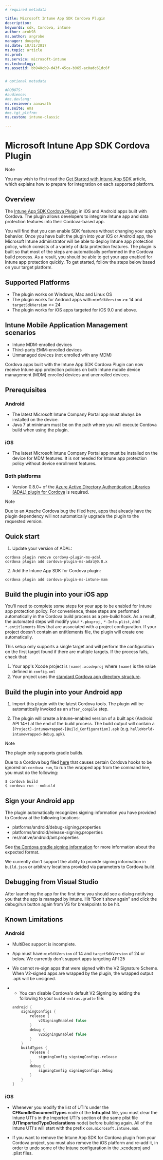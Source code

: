 ```yaml
---
# required metadata

title: Microsoft Intune App SDK Cordova Plugin 
description:
keywords: sdk, Cordova, intune
author: arob98
ms.author: angrobe
manager: dougeby
ms.date: 10/31/2017
ms.topic: article
ms.prod:
ms.service: microsoft-intune
ms.technology:
ms.assetid: bb940cb9-d43f-45ca-b065-ac0adc61dc6f


# optional metadata

#ROBOTS:
#audience:
#ms.devlang:
ms.reviewer: aanavath
ms.suite: ems
#ms.tgt_pltfrm:
ms.custom: intune-classic

---
```

# Microsoft Intune App SDK Cordova Plugin

> [!NOTE]
> You may wish to first read the [Get Started with Intune App SDK](app-sdk-get-started.md) article, which explains how to prepare for integration on each supported platform.

## Overview

The [Intune App SDK Cordova Plugin](/intune-classic/deploy-use/protect-app-data-using-mobile-app-management-policies-with-microsoft-intune) in iOS and Android apps built with Cordova. The plugin allows developers to integrate Intune app and data protection features into their Cordova-based app.

You will find that you can enable SDK features without changing your app's behavior. Once you have built the plugin into your iOS or Android app, the Microsoft Intune administrator will be able to deploy Intune app protection policy, which consists of a variety of data protection features. The plugin is built so that most of the steps are automatically performed in the Cordova build process. As a result, you should be able to get your app enabled for Intune app protection quickly. To get started, follow the steps below based on your target platform.

## Supported Platforms

* The plugin works on Windows, Mac and Linux OS
* The plugin works for Android apps with `minSdkVersion` >= 14 and `targetSdkVersion` <= 24
* The plugin works for iOS apps targeted for iOS 9.0 and above.

## Intune Mobile Application Management scenarios

* Intune MDM-enrolled devices
* Third-party EMM-enrolled devices
* Unmanaged devices (not enrolled with any MDM)

Cordova apps built with the Intune App SDK Cordova Plugin can now receive Intune app protection policies on both Intune mobile device management (MDM) enrolled devices and unenrolled devices.

## Prerequisites

### Android

* The latest Microsoft Intune Company Portal app must always be installed on the device.
* Java 7 at minimum must be on the path where you will execute Cordova build when using the plugin.

### iOS

* The latest Microsoft Intune Company Portal app must be installed on the device for MDM features. It is *not* needed for Intune app protection policy without device enrollment features.

### Both platforms

* Version 0.8.0+ of the [Azure Active Directory Authentication Libraries (ADAL) plugin for Cordova](https://github.com/AzureAD/azure-activedirectory-library-for-cordova) is required.

> [!NOTE]
> Due to an Apache Cordova bug the filed [here](https://issues.apache.org/jira/browse/CB-6227?jql=text%20~%20%22plugin%20dependency%22), apps that already have the plugin dependency will not automatically upgrade the plugin to the requested version.



## Quick start

1. Update your version of ADAL:

  ```shell
  cordova plugin remove cordova-plugin-ms-adal
  cordova plugin add cordova-plugin-ms-adal@0.8.x
  ```

2. Add the Intune App SDK for Cordova plugin:

  ```shell
  cordova plugin add cordova-plugin-ms-intune-mam
  ```

## Build the plugin into your iOS app

You'll need to complete some steps for your app to be enabled for Intune app protection policy. For convenience, these steps are performed automatically in the Cordova build process as a pre-build hook. As a result, the automated steps will modify your `*.pbxproj` , `*-Info.plist`, and `*.entitlements` files that are associated with a project configuration. If your project doesn't contain an entitlements file, the plugin will create one automatically.

This setup only supports a single target and will perform the configuration on the first target found if there are multiple targets. If the process fails, check that:

1. Your app's Xcode project is `[name].xcodeproj` where `[name]` is the value defined in `config.xml`
2. Your project uses the [standard Cordova app directory structure](https://cordova.apache.org/docs/en/latest/reference/cordova-cli/index.html#directory-structure).

## Build the plugin into your Android app

1. Import this plugin with the latest Cordova tools. The plugin will be automatically invoked as an `after_compile` step.

2. The plugin will create a Intune-enabled version of a built apk (Android API 14+) at the end of the build process. The build output will contain a `[Project]-intunewrapped-[Build_Configuration].apk` (e.g. `helloWorld-intunewrapped-debug.apk`).

> [!NOTE]
> The plugin only supports gradle builds.

Due to a Cordova bug filed [here](https://issues.apache.org/jira/browse/CB-9434) that causes certain Cordova hooks to be ignored on `cordova run`, to run the wrapped app from the command line, you must do the following:

```shell
$ cordova build
$ cordova run --nobuild
```

## Sign your Android app

The plugin automatically recognizes signing information you have provided to Cordova at the following locations:

* platforms/android/debug-signing.properties
* platforms/android/release-signing.properties
* res/native/android/ant.properties

See [the Cordova gradle signing information](https://cordova.apache.org/docs/en/latest/guide/platforms/android/#using-gradle) for more information about the expected format.

We currently don't support the ability to provide signing information in `build.json` or arbitrary locations provided via parameters to Cordova build.

## Debugging from Visual Studio

After launching the app for the first time you should see a dialog notifying you that the app is managed by Intune. Hit "Don't show again" and click the debug/run button again from VS for breakpoints to be hit.

## Known Limitations

### Android

* MultiDex support is incomplete.
* App must have `minSdkVersion` of 14 and `targetSdkVersion` of 24 or below. We currently don't support apps targeting API 25
* We cannot re-sign apps that were signed with the V2 Signature Scheme. When V2-signed apps are wrapped by the plugin, the wrapped output .apk will be unsigned.
*
  * You can disable Cordova's default V2 Signing by adding the following to your `build-extras.gradle` file:

  ```gradle
  android {
      signingConfigs {
          release {
              v2SigningEnabled false
          }
          debug {
              v2SigningEnabled false
          }
      }
      buildTypes {
          release {
              signingConfig signingConfigs.release
          }
          debug {
              signingConfig signingConfigs.debug
          }
      }
  }
  ```

### iOS

* Whenever you modify the list of UTI's under the **CFBundleDocumentTypes** node of the **Info.plist** file, you must clear the Intune UTI's in the Imported UTI's section of the same plist file (**UTImportedTypeDeclarations** node) before building again. All of the Intune UTI's will start with the prefix `com.microsoft.intune.mam`.

* If you want to remove the Intune App SDK for Cordova plugin from your Cordova project, you must also remove the iOS platform and re-add it, in order to undo some of the Intune configuration in the .xcodeproj and .plist files.
